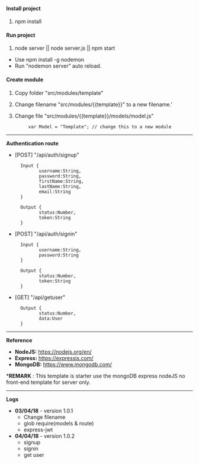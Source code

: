 #### Install project

1. npm install

#### Run project

1. node server || node server.js || npm start

* Use npm install -g nodemon
* Run "nodemon server" auto reload.

#### Create module

1. Copy folder "src/modules/template"

2. Change filename "src/modules/{{template}}" to a new filename.'

3. Change file "src/modules/{{template}}/models/model.js"


        	var Model = "Template"; // change this to a new module

------


**Authentication route**


- [POST] "/api/auth/signup"

    	Input {
			   username:String,
			   password:String,
			   firstName:String,
			   lastName:String,
			   email:String               
    	}

    	Output {
			   status:Number,
			   token:String 
    	}

  

- [POST] "/api/auth/signin"

    	Input {
			   username:String,
			   password:String         
    	}

    	Output {
			   status:Number,
			   token:String 
    	}

- [GET] "/api/getuser"

    	Output {
			   status:Number,
			   data:User 
    	}

------

**Reference**

- **NodeJS:** https://nodejs.org/en/
- **Express:** https://expressjs.com/
- **MongoDB:** https://www.mongodb.com/

***REMARK** : This template is starter use the mongoDB express nodeJS no front-end template for server only.


------

**Logs**
- **03/04/18**  - version 1.0.1
    - Change filename
    - glob require(models & route)
    - express-jwt
- **04/04/18**  - version 1.0.2
    - signup
    - signin
    - get user